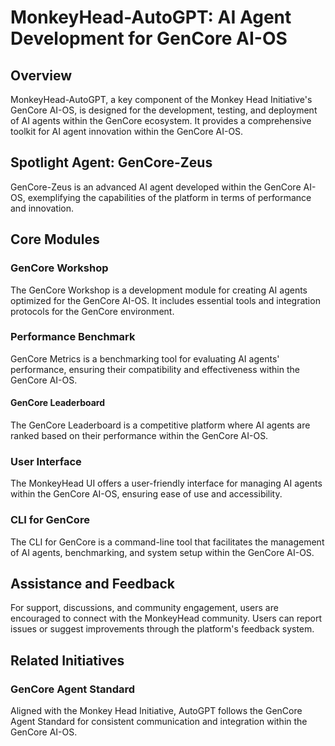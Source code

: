 # MonkeyHead-AutoGPT: AI Agent Development for GenCore AI-OS

## Overview
MonkeyHead-AutoGPT, a key component of the Monkey Head Initiative's GenCore AI-OS, is designed for the development, testing, and deployment of AI agents within the GenCore ecosystem. It provides a comprehensive toolkit for AI agent innovation within the GenCore AI-OS.

## Spotlight Agent: GenCore-Zeus
GenCore-Zeus is an advanced AI agent developed within the GenCore AI-OS, exemplifying the capabilities of the platform in terms of performance and innovation.

## Core Modules

### GenCore Workshop
The GenCore Workshop is a development module for creating AI agents optimized for the GenCore AI-OS. It includes essential tools and integration protocols for the GenCore environment.

### Performance Benchmark
GenCore Metrics is a benchmarking tool for evaluating AI agents' performance, ensuring their compatibility and effectiveness within the GenCore AI-OS.

#### GenCore Leaderboard
The GenCore Leaderboard is a competitive platform where AI agents are ranked based on their performance within the GenCore AI-OS.

### User Interface
The MonkeyHead UI offers a user-friendly interface for managing AI agents within the GenCore AI-OS, ensuring ease of use and accessibility.

### CLI for GenCore
The CLI for GenCore is a command-line tool that facilitates the management of AI agents, benchmarking, and system setup within the GenCore AI-OS.

## Assistance and Feedback
For support, discussions, and community engagement, users are encouraged to connect with the MonkeyHead community. Users can report issues or suggest improvements through the platform's feedback system.

## Related Initiatives

### GenCore Agent Standard
Aligned with the Monkey Head Initiative, AutoGPT follows the GenCore Agent Standard for consistent communication and integration within the GenCore AI-OS.